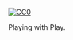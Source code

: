 [![CC0](http://i.creativecommons.org/p/zero/1.0/88x31.png "CC0-1.0")](http://creativecommons.org/publicdomain/zero/1.0/deed.ja)

Playing with Play.
